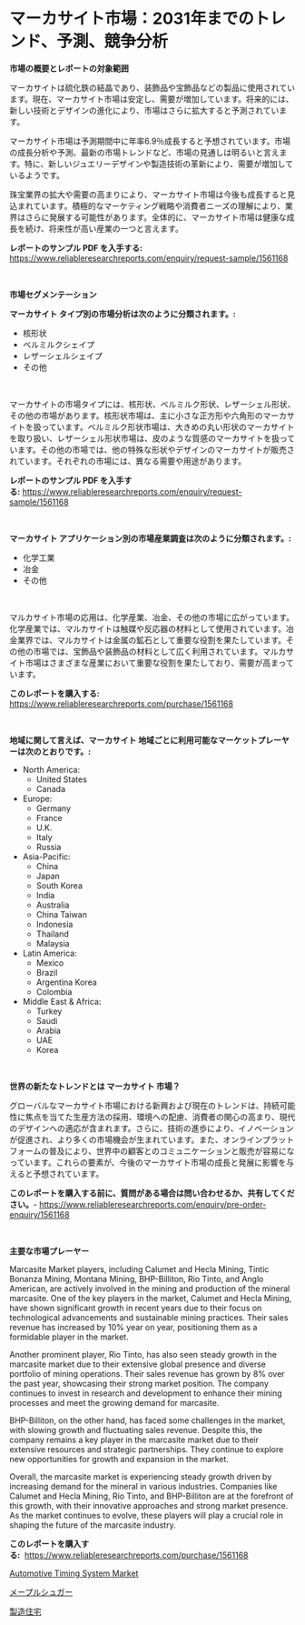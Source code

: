 <p><h1>マーカサイト市場：2031年までのトレンド、予測、競争分析</h1></p><p><strong>市場の概要とレポートの対象範囲</strong></p>
<p><p>マーカサイトは硫化鉄の結晶であり、装飾品や宝飾品などの製品に使用されています。現在、マーカサイト市場は安定し、需要が増加しています。将来的には、新しい技術とデザインの進化により、市場はさらに拡大すると予測されています。</p><p>マーカサイト市場は予測期間中に年率6.9％成長すると予想されています。市場の成長分析や予測、最新の市場トレンドなど、市場の見通しは明るいと言えます。特に、新しいジュエリーデザインや製造技術の革新により、需要が増加しているようです。</p><p>珠宝業界の拡大や需要の高まりにより、マーカサイト市場は今後も成長すると見込まれています。積極的なマーケティング戦略や消費者ニーズの理解により、業界はさらに発展する可能性があります。全体的に、マーカサイト市場は健康な成長を続け、将来性が高い産業の一つと言えます。</p></p>
<p><strong>レポートのサンプル PDF を入手する:</strong> <a href="https://www.reliableresearchreports.com/enquiry/request-sample/1561168">https://www.reliableresearchreports.com/enquiry/request-sample/1561168</a></p>
<p>&nbsp;</p>
<p><strong>市場セグメンテーション</strong></p>
<p><strong>マーカサイト タイプ別の市場分析は次のように分類されます。:</strong></p>
<p><ul><li>核形状</li><li>ベルミルクシェイプ</li><li>レザーシェルシェイプ</li><li>その他</li></ul></p>
<p>&nbsp;</p>
<p><p>マーカサイトの市場タイプには、核形状、ベルミルク形状、レザーシェル形状、その他の市場があります。核形状市場は、主に小さな正方形や六角形のマーカサイトを扱っています。ベルミルク形状市場は、大きめの丸い形状のマーカサイトを取り扱い、レザーシェル形状市場は、皮のような質感のマーカサイトを扱っています。その他の市場では、他の特殊な形状やデザインのマーカサイトが販売されています。それぞれの市場には、異なる需要や用途があります。</p></p>
<p><strong>レポートのサンプル PDF を入手する:</strong>&nbsp;<a href="https://www.reliableresearchreports.com/enquiry/request-sample/1561168">https://www.reliableresearchreports.com/enquiry/request-sample/1561168</a></p>
<p>&nbsp;</p>
<p><strong> マーカサイト アプリケーション別の市場産業調査は次のように分類されます。:</strong></p>
<p><ul><li>化学工業</li><li>冶金</li><li>その他</li></ul></p>
<p>&nbsp;</p>
<p><p>マルカサイト市場の応用は、化学産業、冶金、その他の市場に広がっています。化学産業では、マルカサイトは触媒や反応器の材料として使用されています。冶金業界では、マルカサイトは金属の鉱石として重要な役割を果たしています。その他の市場では、宝飾品や装飾品の材料として広く利用されています。マルカサイト市場はさまざまな産業において重要な役割を果たしており、需要が高まっています。</p></p>
<p><strong>このレポートを購入する:</strong>&nbsp; <a href="https://www.reliableresearchreports.com/purchase/1561168">https://www.reliableresearchreports.com/purchase/1561168</a></p>
<p>&nbsp;</p>
<p><strong>地域に関して言えば、マーカサイト 地域ごとに利用可能なマーケットプレーヤーは次のとおりです。:</strong></p>
<p><ul>
    <li>
        North America:
        <ul>
            <li>United States</li>
            <li>Canada</li>
        </ul>
    </li>
    <li>
        Europe:
        <ul>
            <li>Germany</li>
            <li>France</li>
            <li>U.K.</li>
            <li>Italy</li>
            <li>Russia</li>
        </ul>
    </li>
    <li>
        Asia-Pacific:
        <ul>
            <li>China</li>
            <li>Japan</li>
            <li>South Korea</li>
            <li>India</li>
            <li>Australia</li>
            <li>China Taiwan</li>
            <li>Indonesia</li>
            <li>Thailand</li>
            <li>Malaysia</li>
        </ul>
    </li>
    <li>
        Latin America:
        <ul>
            <li>Mexico</li>
            <li>Brazil</li>
            <li>Argentina Korea</li>
            <li>Colombia</li>
        </ul>
    </li>
    <li>
        Middle East & Africa:
        <ul>
            <li>Turkey</li>
            <li>Saudi</li>
            <li>Arabia</li>
            <li>UAE</li>
            <li>Korea</li>
        </ul>
    </li>
    </ul></p>
<p>&nbsp;</p>
<p><strong>世界の新たなトレンドとは マーカサイト 市場？</strong></p>
<p><p>グローバルなマーカサイト市場における新興および現在のトレンドは、持続可能性に焦点を当てた生産方法の採用、環境への配慮、消費者の関心の高まり、現代のデザインへの適応が含まれます。さらに、技術の進歩により、イノベーションが促進され、より多くの市場機会が生まれています。また、オンラインプラットフォームの普及により、世界中の顧客とのコミュニケーションと販売が容易になっています。これらの要素が、今後のマーカサイト市場の成長と発展に影響を与えると予想されています。</p></p>
<p><strong>このレポートを購入する前に、質問がある場合は問い合わせるか、共有してください。</strong>- <a href="https://www.reliableresearchreports.com/enquiry/pre-order-enquiry/1561168">https://www.reliableresearchreports.com/enquiry/pre-order-enquiry/1561168</a></p>
<p>&nbsp;</p>
<p><strong>主要な市場プレーヤー</strong></p>
<p><p>Marcasite Market players, including Calumet and Hecla Mining, Tintic Bonanza Mining, Montana Mining, BHP-Billiton, Rio Tinto, and Anglo American, are actively involved in the mining and production of the mineral marcasite. One of the key players in the market, Calumet and Hecla Mining, have shown significant growth in recent years due to their focus on technological advancements and sustainable mining practices. Their sales revenue has increased by 10% year on year, positioning them as a formidable player in the market.</p><p>Another prominent player, Rio Tinto, has also seen steady growth in the marcasite market due to their extensive global presence and diverse portfolio of mining operations. Their sales revenue has grown by 8% over the past year, showcasing their strong market position. The company continues to invest in research and development to enhance their mining processes and meet the growing demand for marcasite.</p><p>BHP-Billiton, on the other hand, has faced some challenges in the market, with slowing growth and fluctuating sales revenue. Despite this, the company remains a key player in the marcasite market due to their extensive resources and strategic partnerships. They continue to explore new opportunities for growth and expansion in the market.</p><p>Overall, the marcasite market is experiencing steady growth driven by increasing demand for the mineral in various industries. Companies like Calumet and Hecla Mining, Rio Tinto, and BHP-Billiton are at the forefront of this growth, with their innovative approaches and strong market presence. As the market continues to evolve, these players will play a crucial role in shaping the future of the marcasite industry.</p></p>
<p><strong>このレポートを購入する:</strong>&nbsp;&nbsp;<a href="https://www.reliableresearchreports.com/purchase/1561168">https://www.reliableresearchreports.com/purchase/1561168</a></p>
<p><p><a href="https://crocus-run-b5a.notion.site/Automotive-Timing-System-Market-Research-Report-Provides-thorough-Industry-Overview-which-offers-an-0d9bde992bc449798a31cde31d741c24">Automotive Timing System Market</a></p><p><a href="https://github.com/RodHoppe07/Market-Research-Report-List-1/blob/main/95562755881.md">メープルシュガー</a></p><p><a href="https://github.com/laurenreichert/Market-Research-Report-List-1/blob/main/39770255880.md">製造住宅</a></p></p>